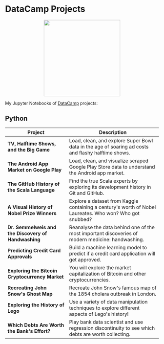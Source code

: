 # DataCamp Projects

<p align="center"> 
<img src="https://cdn.datacamp.com/main-app/assets/brand/logos/DataCamp_Horizontal_RGB-d196011f63ebda76dc5c9772425cf9541b8639af842d5e5476ef10f2460ed1e4.png" width="250">
</p>

My Jupyter Notebooks of [DataCamp](https://www.datacamp.com/profile/JQSfire125) projects:

## Python
| Project | Description |
| --- | --- |
| **TV, Halftime Shows, and the Big Game** | Load, clean, and explore Super Bowl data in the age of soaring ad costs and flashy halftime shows. |
| **The Android App Market on Google Play** | Load, clean, and visualize scraped Google Play Store data to understand the Android app market. |
| **The GitHub History of the Scala Language** | Find the true Scala experts by exploring its development history in Git and GitHub. |
| **A Visual History of Nobel Prize Winners** | Explore a dataset from Kaggle containing a century's worth of Nobel Laureates. Who won? Who got snubbed? |
| **Dr. Semmelweis and the Discovery of Handwashing** | Reanalyse the data behind one of the most important discoveries of modern medicine: handwashing. |
| **Predicting Credit Card Approvals** | Build a machine learning model to predict if a credit card application will get approved. |
| **Exploring the Bitcoin Cryptocurrency Market** | You will explore the market capitalization of Bitcoin and other cryptocurrencies. |
| **Recreating John Snow's Ghost Map** | Recreate John Snow's famous map of the 1854 cholera outbreak in London. |
| **Exploring the History of Lego** | Use a variety of data manipulation techniques to explore different aspects of Lego's history! |
| **Which Debts Are Worth the Bank's Effort?** | Play bank data scientist and use regression discontinuity to see which debts are worth collecting. |

